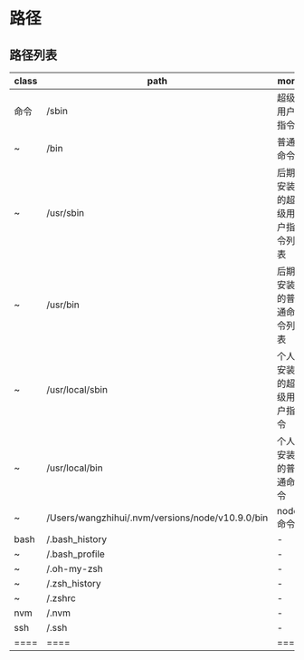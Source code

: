 # 路径

## 路径列表

| class | path                                             | more                       |
| ----- | ------------------------------------------------ | -------------------------- |
| 命令  | /sbin                                            | 超级用户指令               |
| ~     | /bin                                             | 普通命令                   |
| ~     | /usr/sbin                                        | 后期安装的超级用户指令列表 |
| ~     | /usr/bin                                         | 后期安装的普通命令列表     |
| ~     | /usr/local/sbin                                  | 个人安装的超级用户指令     |
| ~     | /usr/local/bin                                   | 个人安装的普通命令         |
| ~     | /Users/wangzhihui/.nvm/versions/node/v10.9.0/bin | node 命令                  |
| bash  | /.bash_history                                   | -                          |
| ~     | /.bash_profile                                   | -                          |
| ~     | /.oh-my-zsh                                      | -                          |
| ~     | /.zsh_history                                    | -                          |
| ~     | /.zshrc                                          | -                          |
| nvm   | /.nvm                                            | -                          |
| ssh   | /.ssh                                            | -                          |
| ====  | ====                                             | ====                       |
